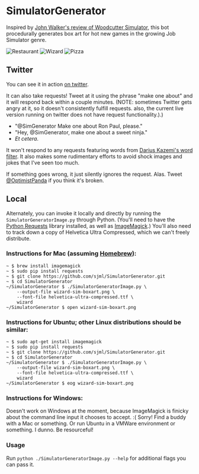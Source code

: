 SimulatorGenerator
==================

Inspired by [John Walker's review of Woodcutter Simulator](http://www.rockpapershotgun.com/2014/01/07/john-vs-the-trees-woodcutter-simulator-2013/), this bot procedurally generates box art for hot new games in the growing Job Simulator genre.

![Restaurant](http://shaneliesegang.com/tmp/restaurant-sim.png "Restaurant")
![Wizard](http://shaneliesegang.com/tmp/wizard-sim.png "Wizard")
![Pizza](http://shaneliesegang.com/tmp/pizza-sim.png "Pizza")

Twitter
-------
You can see it in action [on twitter](http://twitter.com/SimGenerator). 

It can also take requests! Tweet at it using the phrase "make one about" and it will respond back within a couple minutes. (NOTE: sometimes Twitter gets angry at it, so it doesn't consistently fulfill requests. also, the current live version running on twitter does not have request functionality.).)

* "@SimGenerator Make one about Ron Paul, please." 
* "Hey, @SimGenerator, make one about a sweet ninja." 
* _Et cetera_. 

It won't respond to any requests featuring words from [Darius Kazemi's word filter](https://github.com/dariusk/wordfilter). It also makes some rudimentary efforts to avoid shock images and jokes that I've seen too much. 

If something goes wrong, it just silently ignores the request. Alas. Tweet [@OptimistPanda](http://twitter.com/OptimistPanda) if you think it's broken. 


Local
-----
Alternately, you can invoke it locally and directly by running the `SimulatorGeneratorImage.py` through Python. (You'll need to have the [Python Requests](http://docs.python-requests.org/en/latest/) library installed, as well as [ImageMagick](http://imagemagick.org/).) You'll also need to track down a copy of Helvetica Ultra Compressed, which we can't freely distribute. 

### Instructions for Mac (assuming [Homebrew](http://brew.sh/)):

	~ $ brew install imagemagick
	~ $ sudo pip install requests
	~ $ git clone https://github.com/sjml/SimulatorGenerator.git
	~ $ cd SimulatorGenerator
	~/SimulatorGenerator $ ./SimulatorGeneratorImage.py \
		--output-file wizard-sim-boxart.png \
		--font-file helvetica-ultra-compressed.ttf \
		wizard
	~/SimulatorGenerator $ open wizard-sim-boxart.png

### Instructions for Ubuntu; other Linux distributions should be similar:

	~ $ sudo apt-get install imagemagick
	~ $ sudo pip install requests
	~ $ git clone https://github.com/sjml/SimulatorGenerator.git
	~ $ cd SimulatorGenerator
	~/SimulatorGenerator $ ./SimulatorGeneratorImage.py \
		--output-file wizard-sim-boxart.png \
		--font-file helvetica-ultra-compressed.ttf \
		wizard
	~/SimulatorGenerator $ eog wizard-sim-boxart.png

### Instructions for Windows:

Doesn't work on Windows at the moment, because ImageMagick is finicky about the command line input it chooses to accept. :( Sorry! Find a buddy with a Mac or something. Or run Ubuntu in a VMWare environment or something. I dunno. Be resourceful! 


### Usage
Run `python ./SimulatorGeneratorImage.py --help` for additional flags you can pass it. 